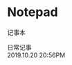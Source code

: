 # Notepad
记事本

日常记事                                                              </br>
2019.10.20 20:56PM                                                   </br>


